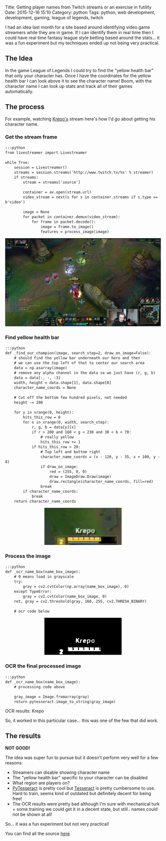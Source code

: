 Title: Getting player names from Twitch streams or an exercise in futility
Date: 2015-12-16 15:10
Category: python
Tags: python, web development, development, gaming, league of legends, twitch


I had an idea last month for a site based around identifying video game streamers while they are in game. If I can identify them
in real time then I could have real time fantasy league style betting based around the stats... it was a fun experiment but my techniques
ended up not being very practical.

## The Idea

In the game League of Legends I could try to find the "yellow health bar" that only your character has.
Once I have the coordinates for the yellow health bar I can look above it to see the character name! Boom,
with the character name I can look up stats and track all of their games automatically.


## The process

For example, watching [Krepo's](http://www.twitch.tv/skumbagkrepo) stream here's how I'd go about getting his
character name.

### Get the stream frame

    :::python
    from livestreamer import Livestreamer
    
    while True:
        session = Livestreamer()
        streams = session.streams('http://www.twitch.tv/%s' % streamer)
        if streams:
            stream = streams['source']

            container = av.open(stream.url)
            video_stream = next(s for s in container.streams if s.type == b'video')

            image = None
            for packet in container.demux(video_stream):
                for frame in packet.decode():
                    image = frame.to_image()
                    features = process_image(image)

<p style="text-align: center;" class="image-wrapper">
    <img src="images/twitch_stream_ocr/original_stream_image.jpg" alt="Original Stream Image" class="image-full-width"><br>
</p>

### Find yellow health bar

    :::python
    def _find_our_champion(image, search_step=2, draw_on_image=False):
        # should find the yellow bar underneath our hero and then 
        # we can use the top left of that to center our search area
        data = np.asarray(image)
        # remove any alpha channel in the data so we just have (r, g, b)
        data = data[:, :, :3]
        width, height = data.shape[1], data.shape[0]
        character_name_coords = None
    
        # Cut off the bottom few hundred pixels, not needed
        height -= 200
    
        for y in xrange(0, height):
            hits_this_row = 0
            for x in xrange(0, width, search_step):
                r, g, b = data[y][x]
                if r > 200 and 160 < g < 230 and 30 < b < 70:
                    # really yellow
                    hits_this_row += 1
                if hits_this_row > 20:
                    # Top left and bottom right
                    character_name_coords = (x - 120, y - 35, x + 100, y - 8)
                    if draw_on_image:
                        red = (255, 0, 0)
                        draw = ImageDraw.Draw(image)
                        draw.rectangle(character_name_coords, fill=red)
                    break
            if character_name_coords:
                break
        return character_name_coords

<p style="text-align: center;" class="image-wrapper">
    <img src="images/twitch_stream_ocr/character_name_image_1.png" alt="Character name image" class="image-full-width"><br>
</p>

### Process the image

    :::python
    def _ocr_name_box(name_box_image):
        # 0 means load in grayscale
        try:
            gray = cv2.cvtColor(np.array(name_box_image), 0)
        except TypeError:
            gray = cv2.cvtColor(name_box_image, 0)
        ret, gray = cv2.threshold(gray, 160, 255, cv2.THRESH_BINARY)
        
        # ocr code below

<p style="text-align: center;" class="image-wrapper">
    <img src="images/twitch_stream_ocr/character_name_image_processed_1.png" alt="Character name image processed" class="image-full-width"><br>
</p>

### OCR the final processed image

    :::python
    def _ocr_name_box(name_box_image):
        # processing code above
        
        gray_image = Image.fromarray(gray)
        return pytesseract.image_to_string(gray_image)
        

OCR results: Krepo

So, it worked in this particular case... this was one of the few that did work.



## The results

**NOT GOOD!**

The idea was super fun to pursue but it doesn't perform very well for a few reasons:

 * Streamers can disable showing character name
 * The "yellow health bar" specific to your character can be disabled
 * What region are players on?
 * [PyTesseract](https://pypi.python.org/pypi/pytesseract/) is pretty cool but [Tesseract](https://github.com/tesseract-ocr) is pretty cumbersome to use. Hard to train, seems kind of outdated but definitely decent for being free!
 * The OCR results were pretty bad although I'm sure with mechanical turk + some training we could get it in a decent state, but still.. names could not be shown at all!
 
 
So... it was a fun experiment but not very practical!

You can find all the source [here](https://github.com/ckcollab/twitch-experiments).